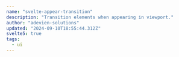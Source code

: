 ```yaml
---
name: "svelte-appear-transition"
description: "Transition elements when appearing in viewport."
author: "adevien-solutions"
updated: "2024-09-10T18:55:44.312Z"
svelte5: true
tags: 
  - ui
---
```

